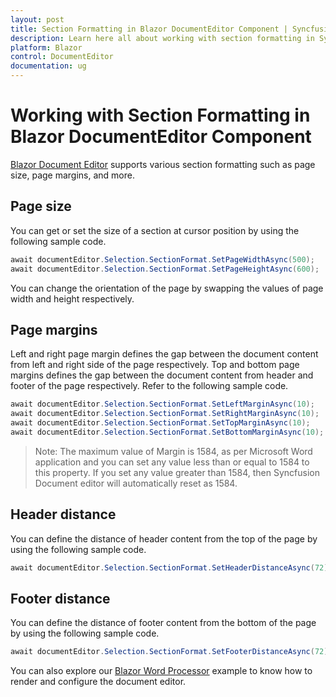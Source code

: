 ```yaml
---
layout: post
title: Section Formatting in Blazor DocumentEditor Component | Syncfusion
description: Learn here all about working with section formatting in Syncfusion Blazor DocumentEditor component and more.
platform: Blazor
control: DocumentEditor
documentation: ug
---
```


# Working with Section Formatting in Blazor DocumentEditor Component

[Blazor Document Editor](https://www.syncfusion.com/blazor-components/blazor-word-processor) supports various section formatting such as page size, page margins, and more.

## Page size

You can get or set the size of a section at cursor position by using the following sample code.

```csharp
await documentEditor.Selection.SectionFormat.SetPageWidthAsync(500);
await documentEditor.Selection.SectionFormat.SetPageHeightAsync(600);
```

You can change the orientation of the page by swapping the values of page width and height respectively.

## Page margins

Left and right page margin defines the gap between the document content from left and right side of the page respectively. Top and bottom page margins defines the gap between the document content from header and footer of the page respectively.
Refer to the following sample code.

```csharp
await documentEditor.Selection.SectionFormat.SetLeftMarginAsync(10);
await documentEditor.Selection.SectionFormat.SetRightMarginAsync(10);
await documentEditor.Selection.SectionFormat.SetTopMarginAsync(10);
await documentEditor.Selection.SectionFormat.SetBottomMarginAsync(10);
```

>Note: The maximum value of Margin is 1584, as per Microsoft Word application and you can set any value less than or equal to 1584 to this property. If you set any value greater than 1584, then Syncfusion Document editor will automatically reset as 1584.

## Header distance

You can define the distance of header content from the top of the page by using the following sample code.

```csharp
await documentEditor.Selection.SectionFormat.SetHeaderDistanceAsync(72);
```

## Footer distance

You can define the distance of footer content from the bottom of the page by using the following sample code.

```csharp
await documentEditor.Selection.SectionFormat.SetFooterDistanceAsync(72);
```

You can also explore our [Blazor Word Processor](https://blazor.syncfusion.com/demos/document-editor/default-functionalities) example to know how to render and configure the document editor.
